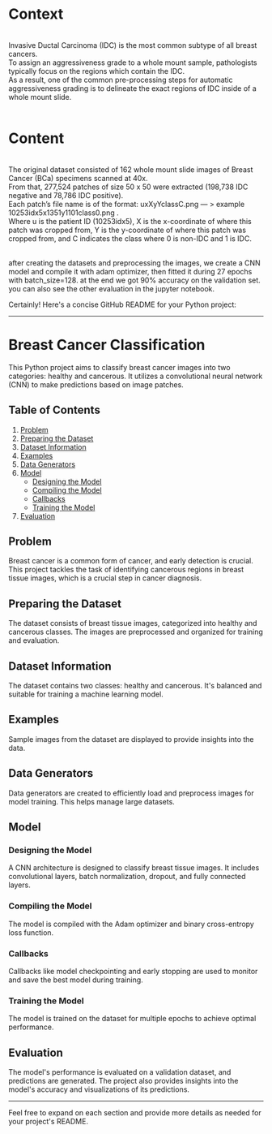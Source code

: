 <h1> Context</h1><br />
Invasive Ductal Carcinoma (IDC) is the most common subtype of all breast cancers.<br />
To assign an aggressiveness grade to a whole mount sample, pathologists typically focus on the regions which contain the IDC.<br />
As a result, one of the common pre-processing steps for automatic aggressiveness grading is to delineate the exact regions of IDC inside of a whole mount slide.<br /><br />

<h1> Content</h1><br />
The original dataset consisted of 162 whole mount slide images of Breast Cancer (BCa) specimens scanned at 40x.<br />
From that, 277,524 patches of size 50 x 50 were extracted (198,738 IDC negative and 78,786 IDC positive).<br />
Each patch’s file name is of the format: uxXyYclassC.png — > example 10253idx5x1351y1101class0.png .<br />
Where u is the patient ID (10253idx5), X is the x-coordinate of where this patch was cropped from, Y is the y-coordinate of where this patch was cropped from, and C indicates the class where 0 is non-IDC and 1 is IDC.<br /><br />

after creating the datasets and preprocessing the images, we create a CNN model and compile it with adam optimizer, then fitted it during 27 epochs with batch_size=128. at the end we got 90% accuracy on the validation set. you can also see the other evaluation in the jupyter notebook.

Certainly! Here's a concise GitHub README for your Python project:

---

# Breast Cancer Classification

This Python project aims to classify breast cancer images into two categories: healthy and cancerous. It utilizes a convolutional neural network (CNN) to make predictions based on image patches.

## Table of Contents
1. [Problem](#1)
2. [Preparing the Dataset](#2)
3. [Dataset Information](#3)
4. [Examples](#4)
5. [Data Generators](#5)
6. [Model](#6)
    - [Designing the Model](#6.1)
    - [Compiling the Model](#6.2)
    - [Callbacks](#6.3)
    - [Training the Model](#6.4)
7. [Evaluation](#7)

## Problem <a name="1"></a>

Breast cancer is a common form of cancer, and early detection is crucial. This project tackles the task of identifying cancerous regions in breast tissue images, which is a crucial step in cancer diagnosis.

## Preparing the Dataset <a name="2"></a>

The dataset consists of breast tissue images, categorized into healthy and cancerous classes. The images are preprocessed and organized for training and evaluation.

## Dataset Information <a name="3"></a>

The dataset contains two classes: healthy and cancerous. It's balanced and suitable for training a machine learning model. 

## Examples <a name="4"></a>

Sample images from the dataset are displayed to provide insights into the data.

## Data Generators <a name="5"></a>

Data generators are created to efficiently load and preprocess images for model training. This helps manage large datasets.

## Model <a name="6"></a>

### Designing the Model <a name="6.1"></a>

A CNN architecture is designed to classify breast tissue images. It includes convolutional layers, batch normalization, dropout, and fully connected layers.

### Compiling the Model <a name="6.2"></a>

The model is compiled with the Adam optimizer and binary cross-entropy loss function.

### Callbacks <a name="6.3"></a>

Callbacks like model checkpointing and early stopping are used to monitor and save the best model during training.

### Training the Model <a name="6.4"></a>

The model is trained on the dataset for multiple epochs to achieve optimal performance.

## Evaluation <a name="7"></a>

The model's performance is evaluated on a validation dataset, and predictions are generated. The project also provides insights into the model's accuracy and visualizations of its predictions.

---

Feel free to expand on each section and provide more details as needed for your project's README.
